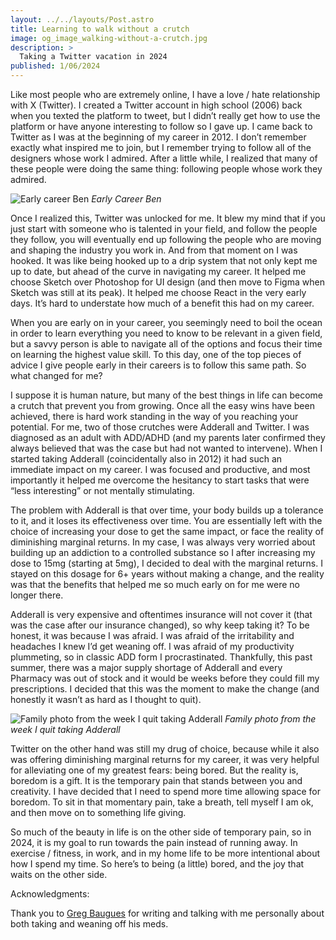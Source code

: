 ```yaml
---
layout: ../../layouts/Post.astro
title: Learning to walk without a crutch
image: og_image_walking-without-a-crutch.jpg
description: >
  Taking a Twitter vacation in 2024
published: 1/06/2024
---
```


Like most people who are extremely online, I have a love / hate relationship with X (Twitter). I created a Twitter account in high school (2006) back when you texted the platform to tweet, but I didn’t really get how to use the platform or have anyone interesting to follow so I gave up. I came back to Twitter as I was at the beginning of my career in 2012. I don’t remember exactly what inspired me to join, but I remember trying to follow all of the designers whose work I admired. After a little while, I realized that many of these people were doing the same thing: following people whose work they admired.


![Early career Ben](/images/ben-google-glass-2012.jpg)
*Early Career Ben*

Once I realized this, Twitter was unlocked for me. It blew my mind that if you just start with someone who is talented in your field, and follow the people they follow, you will eventually end up following the people who are moving and shaping the industry you work in. And from that moment on I was hooked. It was like being hooked up to a drip system that not only kept me up to date, but ahead of the curve in navigating my career. It helped me choose Sketch over Photoshop for UI design (and then move to Figma when Sketch was still at its peak). It helped me choose React in the very early days. It’s hard to understate how much of a benefit this had on my career.

When you are early on in your career, you seemingly need to boil the ocean in order to learn everything you need to know to be relevant in a given field, but a savvy person is able to navigate all of the options and focus their time on learning the highest value skill. To this day, one of the top pieces of advice I give people early in their careers is to follow this same path. So what changed for me?

I suppose it is human nature, but many of the best things in life can become a crutch that prevent you from growing. Once all the easy wins have been achieved, there is hard work standing in the way of you reaching your potential. For me, two of those crutches were Adderall and Twitter. I was diagnosed as an adult with ADD/ADHD (and my parents later confirmed they always believed that was the case but had not wanted to intervene). When I started taking Adderall (coincidentally also in 2012) it had such an immediate impact on my career. I was focused and productive, and most importantly it helped me overcome the hesitancy to start tasks that were “less interesting” or not mentally stimulating.

The problem with Adderall is that over time, your body builds up a tolerance to it, and it loses its effectiveness over time. You are essentially left with the choice of increasing your dose to get the same impact, or face the reality of diminishing marginal returns. In my case, I was always very worried about building up an addiction to a controlled substance so I after increasing my dose to 15mg (starting at 5mg), I decided to deal with the marginal returns. I stayed on this dosage for 6+ years without making a change, and the reality was that the benefits that helped me so much early on for me were no longer there.

Adderall is very expensive and oftentimes insurance will not cover it (that was the case after our insurance changed), so why keep taking it? To be honest, it was because I was afraid. I was afraid of the irritability and headaches I knew I’d get weaning off. I was afraid of my productivity plummeting, so in classic ADD form I procrastinated. Thankfully, this past summer, there was a major supply shortage of Adderall and every Pharmacy was out of stock and it would be weeks before they could fill my prescriptions. I decided that this was the moment to make the change (and honestly it wasn’t as hard as I thought to quit).

![Family photo from the week I quit taking Adderall](/images/family-photo.jpg)
*Family photo from the week I quit taking Adderall*

Twitter on the other hand was still my drug of choice, because while it also was offering diminishing marginal returns for my career, it was very helpful for alleviating one of my greatest fears: being bored. But the reality is, boredom is a gift. It is the temporary pain that stands between you and creativity. I have decided that I need to spend more time allowing space for boredom. To sit in that momentary pain, take a breath, tell myself I am ok, and then move on to something life giving.

So much of the beauty in life is on the other side of temporary pain, so in 2024, it is my goal to run towards the pain instead of running away. In exercise / fitness, in work, and in my home life to be more intentional about how I spend my time. So here’s to being (a little) bored, and the joy that waits on the other side.

Acknowledgments:

Thank you to [Greg Baugues](https://www.baugues.com/adhd-meds/) for writing and talking with me personally about both taking and weaning off his meds.
